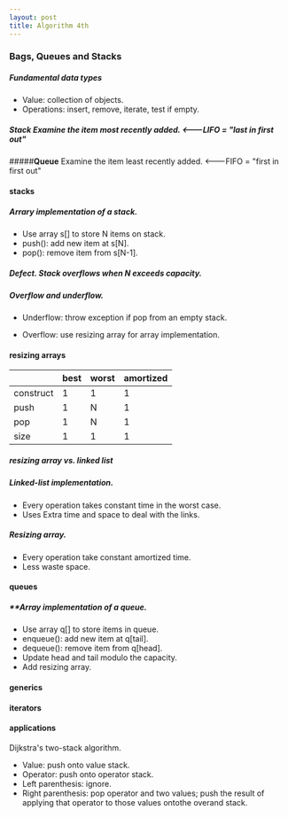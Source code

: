 ```yaml
---
layout: post
title: Algorithm 4th  
---
```


### **Bags, Queues and Stacks**

##### **Fundamental data types**

* Value: collection of objects.
* Operations: insert, remove, iterate, test if empty.

##### **Stack** Examine the item most recently added. <---LIFO = "last in first out"

#####**Queue** Examine the item least recently added. <---FIFO = "first in first out"

#### **stacks**

##### Arrary implementation of a stack.
* Use array s[] to store N items on stack.
* push(): add new item at s[N].
* pop(): remove item from s[N-1].

##### Defect. Stack overflows when N exceeds capacity.

##### Overflow and underflow.

* Underflow: throw exception if pop from an empty stack.

* Overflow: use resizing array for array implementation.

#### **resizing arrays** 

 |           |    best    | worst | amortized |
 |-----------|------------|-------|-----------|
 |construct  |      1     |   1   |     1     |
 |push       |      1     |   N   |     1     | 
 |pop        |      1     |   N   |     1     |
 |size       |      1     |   1   |     1     |

##### **resizing array vs. linked list**

##### Linked-list implementation.
* Every operation takes constant time in the worst case.
* Uses Extra time and space to deal with the links.

##### Resizing array.
* Every operation take constant amortized time.
* Less waste space.

#### **queues**

##### **Array implementation of a queue.

* Use array q[] to store items in queue.
* enqueue(): add new item at q[tail].
* dequeue(): remove item from q[head].
* Update head and tail modulo the capacity.
* Add resizing array.

#### **generics**

#### **iterators**

#### **applications**

Dijkstra's two-stack algorithm.

* Value: push onto value stack.
* Operator: push onto operator stack.
* Left parenthesis: ignore.
* Right parenthesis: pop operator and two values; push the result of applying that operator to those values ontothe overand stack.
